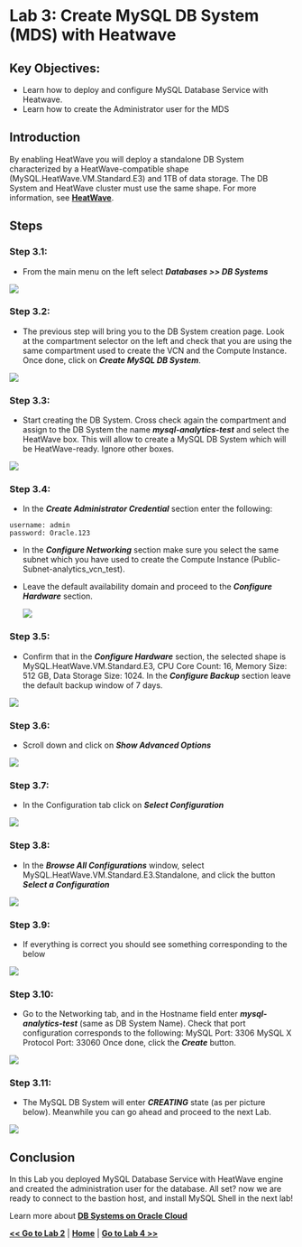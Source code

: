 # Lab 3: Create MySQL DB System (MDS) with Heatwave 

## Key Objectives:
- Learn how to deploy and configure MySQL Database Service with Heatwave.
- Learn how to create the Administrator user for the MDS

## Introduction

By enabling HeatWave you will deploy a standalone DB System characterized by a HeatWave-compatible shape (MySQL.HeatWave.VM.Standard.E3) and 1TB of data storage. The DB System and HeatWave cluster must use the same shape. For more information, see **[HeatWave](https://docs.oracle.com/en-us/iaas/mysql-database/doc/heatwave1.html#GUID-9401C69A-B379-48EB-B96C-56462C23E4FD)**. 


## Steps

### **Step 3.1:**
- From the main menu on the left select _**Databases >> DB Systems**_
  
![](./images/HW17_mds.png)

### **Step 3.2:**
- The previous step will bring you to the DB System creation page. 
Look at the compartment selector on the left and check that you are using the same compartment used to create the VCN and the Compute Instance. Once done, click on _**Create MySQL DB System**_.

![](./images/HW18_mds.png)

### **Step 3.3:**
- Start creating the DB System. Cross check again the compartment and assign to the DB System the name _**mysql-analytics-test**_ and select the HeatWave box. This will allow to create a MySQL DB System which will be HeatWave-ready. Ignore other boxes.
  
![](./images/HW19_mds.png)

### **Step 3.4:**
- In the _**Create Administrator Credential**_ section enter the following:
```
username: admin
password: Oracle.123
```
- In the _**Configure Networking**_ section make sure you select the same subnet which you have used to create the Compute Instance (Public-Subnet-analytics_vcn_test).

- Leave the default availability domain and proceed to the _**Configure Hardware**_ section.
 
  ![](./images/HW20_mds.png)

### **Step 3.5:**
- Confirm that in the _**Configure Hardware**_ section, the selected shape is MySQL.HeatWave.VM.Standard.E3, CPU Core Count: 16, Memory Size: 512 GB, Data Storage Size: 1024.
In the _**Configure Backup**_ section leave the default backup window of 7 days.

![](./images/HW22_mds.png)

### **Step 3.6:**
- Scroll down and click on _**Show Advanced Options**_ 
  
![](./images/HW23_mds.png)

### **Step 3.7:**
- In the Configuration tab click on _**Select Configuration**_ 

![](./images/HW24_mds.png)

### **Step 3.8:**
- In the _**Browse All Configurations**_ window, select MySQL.HeatWave.VM.Standard.E3.Standalone, and click the button _**Select a Configuration**_ 

![](./images/HW25_mds.png)

### **Step 3.9:**
- If everything is correct you should see something corresponding to the below

![](./images/HW26_mds.png)

### **Step 3.10:**
- Go to the Networking tab, and in the Hostname field enter _**mysql-analytics-test**_ (same as DB System Name). 
Check that port configuration corresponds to the following:
MySQL Port: 3306
MySQL X Protocol Port: 33060
Once done, click the _**Create**_ button.

![](./images/HW27_mds.png)

### **Step 3.11:**
- The MySQL DB System will enter _**CREATING**_ state (as per picture below). Meanwhile you can go ahead and proceed to the next Lab.
  
![](./images/HW28_mds.png)

## Conclusion

In this Lab you deployed MySQL Database Service with HeatWave engine and created the administration user for the database. All set? now we are ready to connect to the bastion host, and install MySQL Shell in the next lab!
 
Learn more about **[DB Systems on Oracle Cloud](https://docs.oracle.com/en-us/iaas/Content/Database/Concepts/overview.htm)**

**[<< Go to Lab 2](Lab2.md)** | **[Home](Readme.md)** | **[Go to Lab 4 >>](Lab4.md)**